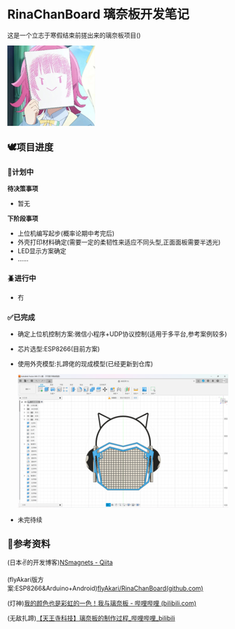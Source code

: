 # RinaChanBoard 璃奈板开发笔记
这是一个立志于寒假结束前搓出来的璃奈板项目()

<img src="./assets/1.jpg" width="200px" />

## 🕊️项目进度

### 📝计划中

**待决策事项**

- 暂无

**下阶段事项**

- 上位机编写起步(概率论期中考完后)
- 外壳打印材料确定(需要一定的柔韧性来适应不同头型,正面面板需要半透光)
- LED显示方案确定
- ......

### 🪲进行中

- 冇

### ✅已完成

- 确定上位机控制方案:微信小程序+UDP协议控制(适用于多平台,参考案例较多)

- 芯片选型:ESP8266(目前方案)

- 使用外壳模型:扎蹄佬的现成模型(已经更新到仓库)

  ![2](./assets/2.png)

- 未完待续

## 📓参考资料

(日本✌的开发博客)[NSmagnets - Qiita](https://qiita.com/NSmagnets)

(flyAkari版方案:ESP8266&Arduino+Android)[flyAkari/RinaChanBoard(github.com)](https://github.com/flyAkari/RinaChanBoard/tree/main)

(灯神)[我的颜色也是彩虹的一色！我与璃奈板 - 哔哩哔哩 (bilibili.com)](https://www.bilibili.com/read/cv9616845/)

(无敌扎蹄)[【天王寺科技】璃奈板的制作过程_哔哩哔哩_bilibili](https://www.bilibili.com/video/BV12b4y1t746/)